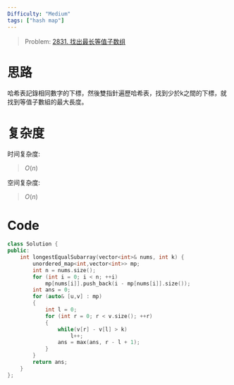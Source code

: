 ```yaml
---
Difficulty: "Medium"
tags: ["hash map"]
---
```


> Problem: [2831. 找出最长等值子数组](https://leetcode.cn/problems/find-the-longest-equal-subarray/description/)

# 思路

哈希表記錄相同數字的下標，然後雙指針遍歷哈希表，找到少於k之間的下標，就找到等值子數組的最大長度。

# 复杂度

时间复杂度:
> $O(n)$

空间复杂度:
> $O(n)$

# Code
```C++
class Solution {
public:
    int longestEqualSubarray(vector<int>& nums, int k) {
        unordered_map<int,vector<int>> mp;
        int n = nums.size();
        for (int i = 0; i < n; ++i)
            mp[nums[i]].push_back(i - mp[nums[i]].size());
        int ans = 0;
        for (auto& [u,v] : mp)
        {
            int l = 0;
            for (int r = 0; r < v.size(); ++r)
            {
                while(v[r] - v[l] > k)
                    l++;
                ans = max(ans, r - l + 1);
            }   
        }
        return ans;
    }
};
```
  
